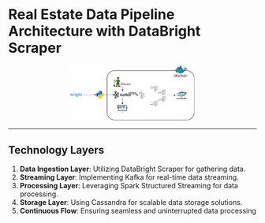 # Real Estate Data Pipeline Architecture with DataBright Scraper
<p align="center">
  <img src="realEstate.drawio.svg" alt="Architecture Diagram" width="50%">
</p>
<hr>

## Technology Layers
1. **Data Ingestion Layer**: Utilizing DataBright Scraper for gathering data.
2. **Streaming Layer**: Implementing Kafka for real-time data streaming.
3. **Processing Layer**: Leveraging Spark Structured Streaming for data processing.
4. **Storage Layer**: Using Cassandra for scalable data storage solutions.
5. **Continuous Flow**: Ensuring seamless and uninterrupted data processing
